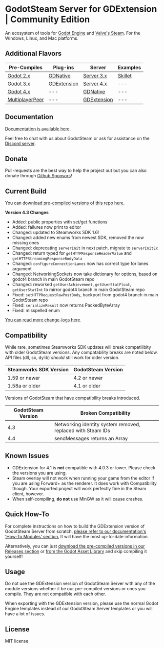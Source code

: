 # GodotSteam Server for GDExtension | Community Edition
An ecosystem of tools for [Godot Engine](https://godotengine.org) and [Valve's Steam](https://store.steampowered.com). For the Windows, Linux, and Mac platforms.

Additional Flavors
---
Pre-Compiles | Plug-ins | Server | Examples
--- | --- | --- | ---
[Godot 2.x](https://github.com/GodotSteam/GodotSteam/tree/godot2) | [GDNative](https://github.com/GodotSteam/GodotSteam/tree/gdnative) | [Server 3.x](https://github.com/GodotSteam/GodotSteam-Server/tree/godot3) | [Skillet](https://github.com/GodotSteam/Skillet)
[Godot 3.x](https://github.com/GodotSteam/GodotSteam/tree/godot3) | [GDExtension](https://github.com/GodotSteam/GodotSteam/tree/gdextension) | [Server 4.x](https://github.com/GodotSteam/GodotSteam-Server/tree/godot4) | ---
[Godot 4.x](https://github.com/GodotSteam/GodotSteam/tree/godot4) | --- | [GDNative](https://github.com/GodotSteam/GodotSteam-Server/tree/gdnative) | ---
[MultiplayerPeer](https://github.com/GodotSteam/MultiplayerPeer)| --- | [GDExtension](https://github.com/GodotSteam/GodotSteam-Server/tree/gdextension) | ---

Documentation
---
[Documentation is available here](https://godotsteam.com/).

Feel free to chat with us about GodotSteam or ask for assistance on the [Discord server](https://discord.gg/SJRSq6K).

Donate
---
Pull-requests are the best way to help the project out but you can also donate through [Github Sponsors](https://github.com/sponsors/Gramps)!

Current Build
---
You can [download pre-compiled versions of this repo here](https://github.com/GodotSteam/GodotSteam-Server/releases).

**Version 4.3 Changes**
- Added: public properties with set/get functions
- Added: failures now print to editor
- Changed: updated to Steamworks SDK 1.61
- Changed: added new enums from newest SDK, removed the now missing ones
- Changed: deprecating `serverInit` in next patch, migrate to `serverInitEx`
- Changed: return typed for `getHTTPResponseHeaderValue` and `getHTTPStreamingResponseBodyData`
- Changed: `configureConnectionLanes` now has correct type for lanes argument
- Changed: NetworkingSockets now take dictionary for options, based on godot4 branch in main GodotSteam repo
- Changed: reworked `getUserAchievement`, `getUserStatFloat`, `getUserStatInt` to mirror godot4 branch in main GodotSteam repo
- Fixed: `setHTTPRequestRawPostBody`, backport from godot4 branch in main GodotSteam repo
- Fixed: `serializeResult` now returns PackedByteArray
- Fixed: misspelled enum

[You can read more change-logs here](https://godotsteam.com/changelog/server4/).

Compatibility
---
While rare, sometimes Steamworks SDK updates will break compatilibity with older GodotSteam versions. Any compatability breaks are noted below. API files (dll, so, dylib) _should_ still work for older version.

Steamworks SDK Version | GodotSteam Version
---|---
1.59 or newer | 4.2 or newer
1.58a or older | 4.1 or older

Versions of GodotSteam that have compatibility breaks introduced.

GodotSteam Version | Broken Compatibility
---|---
4.3| Networking identity system removed, replaced with Steam IDs
4.4 | sendMessages returns an Array

Known Issues
---
- GDExtension for 4.1 is **not** compatible with 4.0.3 or lower. Please check the versions you are using.
- Steam overlay will not work when running your game from the editor if you are using Forward+ as the renderer.  It does work with Compatibility though.  Your exported project will work perfectly fine in the Steam client, however.
- When self-compiling, **do not** use MinGW as it will cause crashes.

Quick How-To
---
For complete instructions on how to build the GDExtension version of GodotSteam Server from scratch, [please refer to our documentation's 'How-To Modules' section.](https://godotsteam.com/howto/gdextension/) It will have the most up-to-date information.

Alternatively, you can just [download the pre-compiled versions in our Releases section](https://github.com/GodotSteam/GodotSteam-Server/releases) or [from the Godot Asset Library](https://godotengine.org/asset-library/asset/2218) and skip compiling it yourself!

Usage
----------
Do not use the GDExtension version of GodotSteam Server with any of the module versions whether it be our pre-compiled versions or ones you compile.  They are not compatible with each other.

When exporting with the GDExtension version, please use the normal Godot Engine templates instead of our GodotSteam Server templates or you will have a lot of issues.

License
---
MIT license
